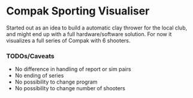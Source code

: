 # Compak Sporting Visualiser
Started out as an idea to build a automatic clay thrower for the local club, and might end up with a full hardware/software solution. For now it visualizes a full series of Compak with 6 shooters.

### TODOs/Caveats
- No difference in handling of report or sim pairs
- No ending of series
- No possibility to change program
- No possibility to change number of shooters